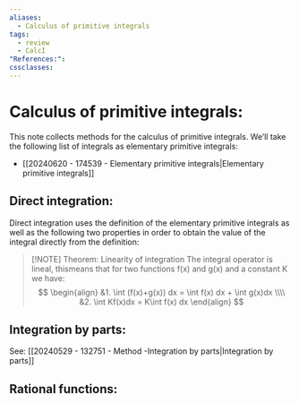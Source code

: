 ```yaml
---
aliases:
  - Calculus of primitive integrals
tags:
  - review
  - CalcI
"References:": 
cssclasses:
---
```

# Calculus of primitive integrals: 

This note collects methods for the calculus of primitive integrals.
We’ll take the following list of integrals as elementary primitive integrals: 
+ [[20240620 - 174539 - Elementary primitive integrals|Elementary primitive integrals]]

## Direct integration: 
Direct integration uses the definition of the elementary primitive integrals as well as the following two properties in order to obtain the value of the integral directly from the definition: 


> [!NOTE] Theorem: Linearity of integration 
> The integral operator is lineal, thismeans that for two functions f(x) and g(x) and a constant K we have:
> $$
> \begin{align}
> &1. \int (f(x)+g(x)) dx = \int f(x) dx + \int g(x)dx \\\\
> &2. \int Kf(x)dx = K\int f(x) dx
> \end{align}
> $$


## Integration by parts: 
See: [[20240529 - 132751 - Method -Integration by parts|Integration by parts]]

## Rational functions: 
